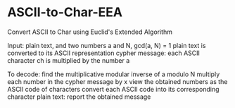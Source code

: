 # ASCII-to-Char-EEA
Convert ASCII to Char using Euclid's Extended Algorithm

Input: plain text, and two numbers a and N, gcd(a, N) = 1
plain text is converted to its ASCII representation
cypher message: each ASCII character ch is multiplied by the number a

To decode:
find the multiplicative modular inverse of a modulo N
multiply each number in the cypher message by x
view the obtained numbers as the ASCII code of characters
convert each ASCII code into its corresponding character
plain text: report the obtained message
